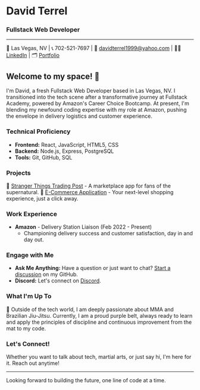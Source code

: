 # David Terrel
### Fullstack Web Developer
---

📍 Las Vegas, NV | 📞 702-521-7697 | 📧 davidterrel1999@yahoo.com | 👨‍💻 [LinkedIn](linkedin.com/in/davidterrel) | 🗂️ [Portfolio](https://davidterrel.netlify.app)

## Welcome to my space! 👋

I'm David, a fresh Fullstack Web Developer based in Las Vegas, NV. I transitioned into the tech scene after a transformative journey at Fullstack Academy, powered by Amazon's Career Choice Bootcamp. At present, I'm blending my newfound coding expertise with my role at Amazon, pushing the envelope in delivery logistics and customer experience.

### Technical Proficiency
- **Frontend:** React, JavaScript, HTML5, CSS
- **Backend:** Node.js, Express, PostgreSQL
- **Tools:** Git, GitHub, SQL

### Projects
🔮 [Stranger Things Trading Post](https://github.com/davidterrel/Block30.git) - A marketplace app for fans of the supernatural.
🛒 [E-Commerce Application](https://github.com/davidterrel/supercapstone.git) - Your next-level shopping experience, just a click away.

### Work Experience
- **Amazon** - Delivery Station Liaison (Feb 2022 - Present)
  - Championing delivery success and customer satisfaction, day in and day out.

### Engage with Me
- **Ask Me Anything:** Have a question or just want to chat? [Start a discussion](https://github.com/davidterrel/davidterrel/discussions) on my GitHub.
- **Discord:** Let's connect on [Discord](dt777_).

### What I'm Up To
🥋 Outside of the tech world, I am deeply passionate about MMA and Brazilian Jiu-Jitsu. Currently, I am a proud purple belt, always ready to learn and apply the principles of discipline and continuous improvement from the mat to my code.

### Let's Connect!
Whether you want to talk about tech, martial arts, or just say hi, I'm here for it. Reach out anytime!

---

Looking forward to building the future, one line of code at a time.


<!---
davidterrel/davidterrel is a ✨ special ✨ repository because its `README.md` (this file) appears on your GitHub profile.
You can click the Preview link to take a look at your changes.
--->
